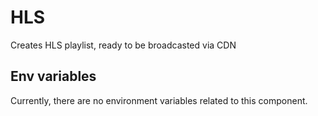 # HLS

Creates HLS playlist, ready to be broadcasted via CDN

## Env variables

Currently, there are no environment variables related to this component.